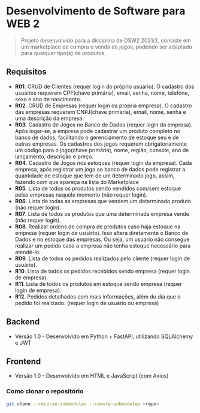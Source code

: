 # Desenvolvimento de Software para WEB 2
> Projeto desenvolvido para a disciplina de DSW2 2021/2, consiste em um marketplace de compra e venda de jogos, podendo ser adaptado para qualquer tipo(s) de produtos.

## Requisitos
* **R01**.	CRUD de Clientes (requer login do próprio usuário). O cadastro dos usuários requerem CPF(chave primária), email, senha, nome, telefone, sexo e ano de nascimento.
* **R02**.	CRUD de Empresas (requer login da própria empresa). O cadastro das empresas requerem CNPJ(chave primária), email, nome, senha e uma descrição da empresa.
* **R03**. 	Cadastro de Jogos no Banco de Dados (requer login da empresa). Após logar-se, a empresa pode cadastrar um produto completo no banco de dados, facilitando o gerenciamento de estoque seu e de outras empresas. Os cadastros dos jogos requerem obrigatoriamente um código para o jogo(chave primária), nome, região, console, ano de lançamento, descrição e preço.
* **R04**.	Cadastro de Jogos nos estoques (requer login da empresa). Cada empresa, após registrar um jogo ao banco de dados pode registrar a quantidade de estoque que tem de um determinado jogo, assim, fazendo com que apareça na lista do Marketplace
* **R05**. 	Lista de todos os produtos sendo vendidos com/sem estoque pelas empresas naquele momento (não requer login).
* **R06**.	Lista de todas as empresas que vendem um determinado produto (não requer login).
* **R07**.	Lista de todos os produtos que uma determinada empresa vende (não requer login).
* **R08**.	Realizar ordens de compra de produtos caso haja estoque na empresa (requer login de usuário). Isso altera diretamente o Banco de Dados e no estoque das empresas. Ou seja, um usuário não consegue realizar um pedido caso a empresa não tenha estoque necessário para atendê-lo.
* **R09**.	Lista de todos os pedidos realizados pelo cliente (requer login de usuário).
* **R10**.	Lista de todos os pedidos recebidos sendo empresa (requer login de empresa).
* **R11**.	Lista de todos os produtos em estoque sendo empresa (requer login de empresa).
* **R12**. 	Pedidos detalhados com mais informações, além do dia que o pedido foi realizado. (requer login de usuário ou empresa)

## Backend
* Versão 1.0 - Desenvolvido em Python + FastAPI, utilizando SQLAlchemy e JWT

## Frontend
* Versão 1.0 - Desenvolvido em HTML e JavaScript (com Axios)

### Como clonar o repositório
```bash
git clone --recurse-submodules --remote-submodules <repo>
```
